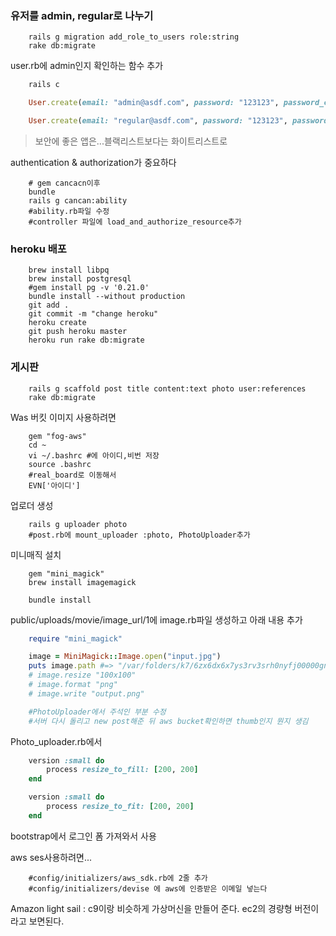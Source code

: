 ### 유저를 admin, regular로 나누기
~~~shell
    rails g migration add_role_to_users role:string
    rake db:migrate
~~~
user.rb에 admin인지 확인하는 함수 추가

~~~ruby
    rails c

    User.create(email: "admin@asdf.com", password: "123123", password_confirmation: "123123", role: "admin")

    User.create(email: "regular@asdf.com", password: "123123", password_confirmation: "123123", role: "regular")
~~~    


>보안에 좋은 앱은...블랙리스트보다는 화이트리스트로

authentication & authorization가 중요하다
~~~shell
    # gem cancacn이후
    bundle
    rails g cancan:ability
    #ability.rb파일 수정
    #controller 파일에 load_and_authorize_resource추가
~~~

### heroku 배포
~~~shell
    brew install libpq
    brew install postgresql
    #gem install pg -v '0.21.0'
    bundle install --without production
    git add .
    git commit -m "change heroku"
    heroku create
    git push heroku master
    heroku run rake db:migrate
~~~

### 게시판
~~~shell
    rails g scaffold post title content:text photo user:references
    rake db:migrate
~~~
Was 버킷 이미지 사용하려면
~~~shell
    gem "fog-aws"
    cd ~
    vi ~/.bashrc #에 아이디,비번 저장
    source .bashrc
    #real_board로 이동해서
    EVN['아이디']
~~~
업로더 생성
~~~shell
    rails g uploader photo
    #post.rb에 mount_uploader :photo, PhotoUploader추가
~~~
미니매직 설치
~~~shell
    gem "mini_magick"
    brew install imagemagick

    bundle install
~~~
public/uploads/movie/image_url/1에 image.rb파일 생성하고 아래 내용 추가
~~~ruby
    require "mini_magick"

    image = MiniMagick::Image.open("input.jpg")
    puts image.path #=> "/var/folders/k7/6zx6dx6x7ys3rv3srh0nyfj00000gn/T/magick20140921-75881-1yho3zc.jpg"
    # image.resize "100x100"
    # image.format "png"
    # image.write "output.png"

    #PhotoUploader에서 주석인 부분 수정
    #서버 다시 돌리고 new post해준 뒤 aws bucket확인하면 thumb인지 뭔지 생김
~~~
Photo_uploader.rb에서
~~~ruby
    version :small do
        process resize_to_fill: [200, 200]
    end

    version :small do
        process resize_to_fit: [200, 200]
    end
~~~
bootstrap에서 로그인 폼 가져와서 사용

aws ses사용하려면...
~~~shell
    #config/initializers/aws_sdk.rb에 2줄 추가
    #config/initializers/devise 에 aws에 인증받은 이메일 넣는다
~~~
Amazon light sail : c9이랑 비슷하게 가상머신을 만들어 준다. ec2의 경량형 버전이라고 보면된다.
